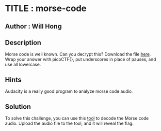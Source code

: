 # TITLE : morse-code
## Author : Will Hong
## Description
Morse code is well known. Can you decrypt this?
Download the file [here](https://artifacts.picoctf.net/c/79/morse_chal.wav).
Wrap your answer with picoCTF{}, put underscores in place of pauses, and use all lowercase.
## Hints
Audacity is a really good program to analyze morse code audio.
## Solution
To solve this challenge, you can use this [tool](https://morsecode.world/international/decoder/audio-decoder-adaptive.html) to decode the Morse code audio. Upload the audio file to the tool, and it will reveal the flag.
